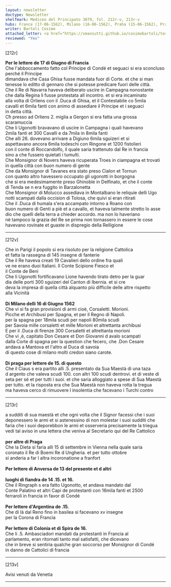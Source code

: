 ```yaml
---
layout: newsletter
doctype: Newsletter
shelfmark: Mediceo del Principato 3079, fol. 212r-v, 213r-v
hubs: France (17-06-1562), Milano (16-06-1562), Praha (15-06-1562), Praha (dd-06-1562), Antwerpen (13-06-1562), Flanders (14-06-1562), Flanders (15-06-1562), Flanders (16-06-1562), Strasbourg (15-06-1562), Koln (16-06-1562), Speyer (16-06-1562)
writer: Bartoli Cosimo
attached_letter: <a href="https://smansutti.github.io/cosimobartoli/texts/TBD/">TBD</a>
reviewed: "Yes"
---
```


[212r]  
  
  
<strong>Per le lettere de 17 di Giugno di Francia</strong>  
Che l'abboccamento fatto col Principe di Condé et seguaci si era sconcluso perché il Principe  
dimandava che Casa Ghisa fusse mandata fuor di Corte. et che si man  
tenesse lo editto di gennaro che si potesse predicare fuori delle città.  
Che il Re di Navarra haveva deliberato uscire in Campagna nonostante  
che dalla Regina li fusse protestata all incontro. et si era incaminato  
alla volta di Orliens con il .Duca di Ghisa, et il Contestabile co 5mila  
cavalli et 6mila fanti con animo di assediare il Principe et i seguaci  
in detta città.  
Cħ presso ad Orliens 2. miglia a Gergon si era fatta una grossa  
scaramuccia  
Che li Ugonotti bravavano di uscire in Campagna i quali havevano  
2mila fanti et 300 Cavalli e da 7mila in 8mila fanti  
Che alli 26. dovevano arrivare a Digiuno 6mila sguizeri et si  
aspettavano ancora 6mila todeschi con Ringone et 1200 fistolieri  
con il conte di Roccandolfo, il quale saria trattenuto dal Re in francia  
sino a che fussero quietati i tumulti.  
Che Monsignor di Novers haveva ricuperata Troes in ciampagna et trovati  
in quella città con buon numero di gente  
Che da Monsignor di Tavanes era stato preso Cialon et Tornun  
con quanto altro havessero occupato gli ugonotti in borgogna  
che si era medesimamente preso Ghinoble in Delfinato, et che il conte  
di Tenda se n era fuggito in Barzalonetta  
Che Monsignor di Molucco assediava in Montalbano le reliquie delli Ugo  
notti scampati dalla occision di Tolosa, che quivi si eran ritirati  
Che il .Duca di humala s'era accampato intorno a Roano con  
buon numero di Genti a piè et a cavallo, et haveva talmente stretto lo asse  
dio che quelli della terra a chieder accordo. ma non lo haveriano  
nè tampoco la grazia del Re se prima non tornassero in essere le cose  
havevano rovinate et guaste in dispregio della Relligione  
  
---  

[212v]  
  
  
Che in Parigi il popolo si era risoluto per la religione Cattolica  
et fatta la rassegna di 145 insegne di fanterie  
Che il Re haveva creati 19 Cavalieri dello ordine fra quali  
ve ne erano duoi Italiani. Il Conte Scipione Fiesco et  
il Conte de Beni  
Che li Ugonotti fortificavano Lione havendo tirato detro per la guar  
dia delle porti 300 sguizeri del Canton di Ibernia. et si cre  
deva la impresa di quella città alquanto più difficile delle altre rispetto  
alla Vicinità  
<br/><strong>Di Milano delli 16 di Giugno 1562</strong>  
Che vi si fa gran provisioni di armi cioè, Corsaletti. Morioni.  
Picche et Archibusi per Spagna, et per il Regno di Napoli.  
per la spagna per 18mila scudi per napoli 80mila scudi  
per Savoia mille corsaletti et mille Morioni et altrettanta archibusi  
E per il .Duca di firenze 300 Corsaletti et altrettanta morioni  
Che vi ,è, capitato Don Cesare et Don Giovanni d avalo scampati  
dalla Corte di spagna per la question che fecero, che .Don Cesare  
andava a Mantova et l'altro al Duca di savoia  
di questo cose di milano molti credon siano carote.  
<br/><strong>Di praga per lettere de 15. di questo</strong>  
Che il Ciaus s era partito alli .5. presentato da Sua Maestà di una taza  
d argento che valeva scudi 100. con altri 100 scudi dentrovi. et di veste di  
seta per sé et per tutti i suoi. et che saria alloggiato a spese di Sua Maestà  
per tutto. et la risposta era che Sua Maestà non haveva rotta la tregua  
ma haveva cerco di rimuovere l insolentia che facevano i Turchi contro  
  
---  

[213r]  
  
  
a sudditi di sua maestà et che ogni volta che il Signor facessi che i suoi  
deponessero le armi et si astenessino di non molestar i suoi sudditi che  
faria che i suoi deporebbon le armi et osserveria precisamente la triegua  
vedi tal aviso in una lettera che veniva al Secretario qui del Re Cattolico  
<br/><strong>per altre di Praga</strong>  
Che la Dieta si faria alli 15 di settembre in Vienna nella quale saria  
coronato il Re di Boemi Re d Ungheria. et per tutto ottobre  
si anderia a far l altra incoronatione a franfort  
<br/><strong>Per lettere di Anversa de 13 del presente et d altri</strong>  
<br/><strong>luoghi di fiandra de 14 .15. et 16.</strong>  
Che il Ringraph s era fatto Ugonotto, et andava mandato dal  
Conte Palatino et altri Capi de protestanti con 16mila fanti et 2500  
ferraroli in francia in favor di Condé  
<br/><strong>Per lettere d'Argentina de .15.</strong>  
Che di là dal Reno fino in basilea si facevano xv insegne  
per la Corona di Francia  
<br/><strong>Per lettere di Colonia et di Spira de 16.</strong>  
Che li .5. Ambasciadori mandati da protestanti in Francia al  
parlamento, eran ritornati tanto mal satisfatti, che dicevano  
che in breve si sentiria qualche gran soccorso per Monsignor di Condé  
in danno de Cattolici di francia  
  
---  

[213v]  
  
  
Avisi venuti da Venetia  
  
---  

